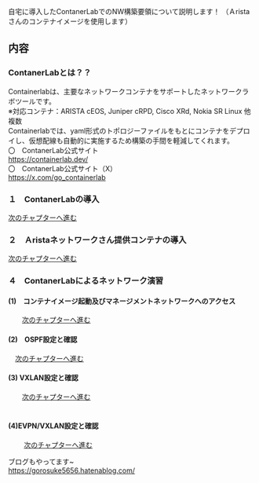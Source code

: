 自宅に導入したContanerLabでのNW構築要領について説明します！
（Ａristaさんのコンテナイメージを使用します）<br>

## 内容<br>

### ContanerLabとは？？<br>
Containerlabは、主要なネットワークコンテナをサポートしたネットワークラボツールです。<br>
 ※対応コンテナ：ARISTA cEOS, Juniper cRPD, Cisco XRd, Nokia SR Linux 他複数<br>
  Containerlabでは、yaml形式のトポロジーファイルをもとにコンテナをデプロイし、仮想配線も自動的に実施するため構築の手間を軽減してくれます。<br>
  〇　ContanerLab公式サイト<br>
  https://containerlab.dev/<br>
  〇　ContanerLab公式サイト（X）<br>
  https://x.com/go_containerlab<br>
       
### １　ContanerLabの導入<br>
[次のチャプターへ進む](./introduction-1.md) <br>

### ２　Ａristaネットワークさん提供コンテナの導入<br>
[次のチャプターへ進む](./introduction-2.md) <br>

### ４　ContanerLabによるネットワーク演習<br>
#### (1)　コンテナイメージ起動及びマネージメントネットワークへのアクセス
　　[次のチャプターへ進む](./exercises-1.md) <br>

#### (2)　OSPF設定と確認
  　[次のチャプターへ進む](./exercises-2.md) <br>

#### (3) VXLAN設定と確認
　　[次のチャプターへ進む](./VXLAN-1.md) <br>　　

#### (4)EVPN/VXLAN設定と確認
　  　[次のチャプターへ進む](./exercises-4.md) <br>

ブログもやってます~<br>
https://gorosuke5656.hatenablog.com/
